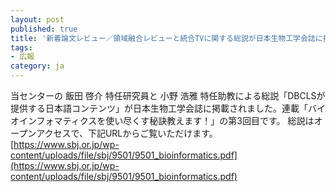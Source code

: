 ```yaml
---
layout: post
published: true
title: '新着論文レビュー／領域融合レビューと統合TVに関する総説が日本生物工学会誌に掲載されました'
tags:
- 広報
category: ja
---
```

当センターの 飯田 啓介 特任研究員と 小野 浩雅 特任助教による総説「DBCLSが提供する日本語コンテンツ」が日本生物工学会誌に掲載されました。連載「バイオインフォマティクスを使い尽くす秘訣教えます！」の第3回目です。
総説はオープンアクセスで、下記URLからご覧いただけます。
[https://www.sbj.or.jp/wp-content/uploads/file/sbj/9501/9501_bioinformatics.pdf](https://www.sbj.or.jp/wp-content/uploads/file/sbj/9501/9501_bioinformatics.pdf)
